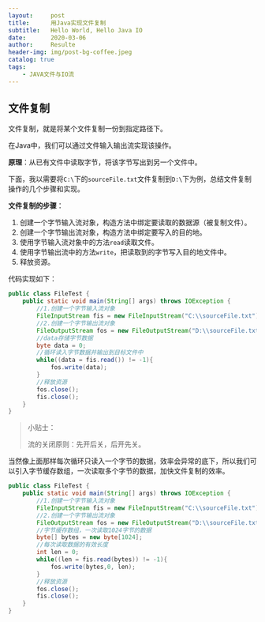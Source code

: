 ```yaml
---
layout:     post                    
title:      用Java实现文件复制               
subtitle:   Hello World, Hello Java IO 
date:       2020-03-06              
author:     Resulte                     
header-img: img/post-bg-coffee.jpeg    
catalog: true                       
tags:                               
    - JAVA文件与IO流
---
```


## 文件复制

文件复制，就是将某个文件复制一份到指定路径下。

在Java中，我们可以通过文件输入输出流实现该操作。

**原理**：从已有文件中读取字节，将该字节写出到另一个文件中。

下面，我以需要将`C:\`下的`sourceFile.txt`文件复制到`D:\`下为例，总结文件复制操作的几个步骤和实现。

**文件复制的步骤**：

1. 创建一个字节输入流对象，构造方法中绑定要读取的数据源（被复制文件）。
2. 创建一个字节输出流对象，构造方法中绑定要写入的目的地。
3. 使用字节输入流对象中的方法`read`读取文件。
4. 使用字节输出流中的方法`write`，把读取到的字节写入目的地文件中。
5. 释放资源。

代码实现如下：

```java
public class FileTest {
    public static void main(String[] args) throws IOException {
        //1.创建一个字节输入流对象
        FileInputStream fis = new FileInputStream("C:\\sourceFile.txt");
        //2.创建一个字节输出流对象
        FileOutputStream fos = new FileOutputStream("D:\\sourceFile.txt");
        //data存储字节数据
        byte data = 0;
        //循环读入字节数据并输出到目标文件中
        while((data = fis.read()) != -1){
            fos.write(data);
        }
        //释放资源
        fos.close();
        fis.close();
    }
}
```

> 小贴士： 
>
> 流的关闭原则：先开后关，后开先关。 

当然像上面那样每次循环只读入一个字节的数据，效率会异常的底下，所以我们可以引入字节缓存数组，一次读取多个字节的数据，加快文件复制的效率。

```java
public class FileTest {
    public static void main(String[] args) throws IOException {
        //1.创建一个字节输入流对象
        FileInputStream fis = new FileInputStream("C:\\sourceFile.txt");
        //2.创建一个字节输出流对象
        FileOutputStream fos = new FileOutputStream("D:\\sourceFile.txt");
        //字节缓存数组，一次读取1024字节的数据
        byte[] bytes = new byte[1024];
        //每次读取数据的有效长度
        int len = 0; 
        while((len = fis.read(bytes)) != -1){
            fos.write(bytes,0, len);
        }
        //释放资源
        fos.close();
        fis.close();
    }
}
```

